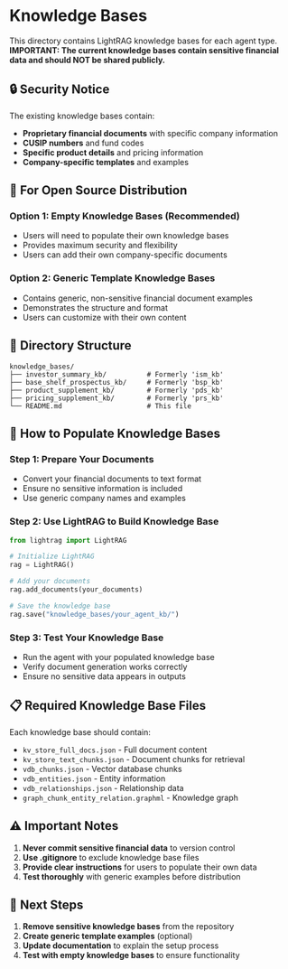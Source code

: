 # Knowledge Bases

This directory contains LightRAG knowledge bases for each agent type. **IMPORTANT: The current knowledge bases contain sensitive financial data and should NOT be shared publicly.**

## 🔒 **Security Notice**

The existing knowledge bases contain:
- **Proprietary financial documents** with specific company information
- **CUSIP numbers** and fund codes
- **Specific product details** and pricing information
- **Company-specific templates** and examples

## 🚀 **For Open Source Distribution**

### **Option 1: Empty Knowledge Bases (Recommended)**
- Users will need to populate their own knowledge bases
- Provides maximum security and flexibility
- Users can add their own company-specific documents

### **Option 2: Generic Template Knowledge Bases**
- Contains generic, non-sensitive financial document examples
- Demonstrates the structure and format
- Users can customize with their own content

## 📁 **Directory Structure**

```
knowledge_bases/
├── investor_summary_kb/          # Formerly 'ism_kb'
├── base_shelf_prospectus_kb/     # Formerly 'bsp_kb'
├── product_supplement_kb/        # Formerly 'pds_kb'
├── pricing_supplement_kb/        # Formerly 'prs_kb'
└── README.md                     # This file
```

## 🔧 **How to Populate Knowledge Bases**

### **Step 1: Prepare Your Documents**
- Convert your financial documents to text format
- Ensure no sensitive information is included
- Use generic company names and examples

### **Step 2: Use LightRAG to Build Knowledge Base**
```python
from lightrag import LightRAG

# Initialize LightRAG
rag = LightRAG()

# Add your documents
rag.add_documents(your_documents)

# Save the knowledge base
rag.save("knowledge_bases/your_agent_kb/")
```

### **Step 3: Test Your Knowledge Base**
- Run the agent with your populated knowledge base
- Verify document generation works correctly
- Ensure no sensitive data appears in outputs

## 📋 **Required Knowledge Base Files**

Each knowledge base should contain:
- `kv_store_full_docs.json` - Full document content
- `kv_store_text_chunks.json` - Document chunks for retrieval
- `vdb_chunks.json` - Vector database chunks
- `vdb_entities.json` - Entity information
- `vdb_relationships.json` - Relationship data
- `graph_chunk_entity_relation.graphml` - Knowledge graph

## ⚠️ **Important Notes**

1. **Never commit sensitive financial data** to version control
2. **Use .gitignore** to exclude knowledge base files
3. **Provide clear instructions** for users to populate their own data
4. **Test thoroughly** with generic examples before distribution

## 🎯 **Next Steps**

1. **Remove sensitive knowledge bases** from the repository
2. **Create generic template examples** (optional)
3. **Update documentation** to explain the setup process
4. **Test with empty knowledge bases** to ensure functionality
